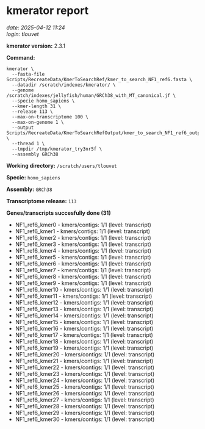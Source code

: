 # kmerator report
*date: 2025-04-12 11:24*  
*login: tlouvet*

**kmerator version:** 2.3.1

**Command:**

```
kmerator \
  --fasta-file Scripts/RecreateData/KmerToSearchRef/kmer_to_search_NF1_ref6.fasta \
  --datadir /scratch/indexes/kmerator/ \
  --genome /scratch/indexes/jellyfish/human/GRCh38_with_MT_canonical.jf \
  --specie homo_sapiens \
  --kmer-length 31 \
  --release 113 \
  --max-on-transcriptome 100 \
  --max-on-genome 1 \
  --output Scripts/RecreateData/KmerToSearchRefOutput/kmer_to_search_NF1_ref6_output \
  --thread 1 \
  --tmpdir /tmp/kmerator_try3nr5f \
  --assembly GRCh38
```

**Working directory:** `/scratch/users/tlouvet`

**Specie:** `homo_sapiens`

**Assembly:** `GRCh38`

**Transcriptome release:** `113`

**Genes/transcripts succesfully done (31)**

- NF1_ref6_kmer0 - kmers/contigs: 1/1 (level: transcript)
- NF1_ref6_kmer1 - kmers/contigs: 1/1 (level: transcript)
- NF1_ref6_kmer2 - kmers/contigs: 1/1 (level: transcript)
- NF1_ref6_kmer3 - kmers/contigs: 1/1 (level: transcript)
- NF1_ref6_kmer4 - kmers/contigs: 1/1 (level: transcript)
- NF1_ref6_kmer5 - kmers/contigs: 1/1 (level: transcript)
- NF1_ref6_kmer6 - kmers/contigs: 1/1 (level: transcript)
- NF1_ref6_kmer7 - kmers/contigs: 1/1 (level: transcript)
- NF1_ref6_kmer8 - kmers/contigs: 1/1 (level: transcript)
- NF1_ref6_kmer9 - kmers/contigs: 1/1 (level: transcript)
- NF1_ref6_kmer10 - kmers/contigs: 1/1 (level: transcript)
- NF1_ref6_kmer11 - kmers/contigs: 1/1 (level: transcript)
- NF1_ref6_kmer12 - kmers/contigs: 1/1 (level: transcript)
- NF1_ref6_kmer13 - kmers/contigs: 1/1 (level: transcript)
- NF1_ref6_kmer14 - kmers/contigs: 1/1 (level: transcript)
- NF1_ref6_kmer15 - kmers/contigs: 1/1 (level: transcript)
- NF1_ref6_kmer16 - kmers/contigs: 1/1 (level: transcript)
- NF1_ref6_kmer17 - kmers/contigs: 1/1 (level: transcript)
- NF1_ref6_kmer18 - kmers/contigs: 1/1 (level: transcript)
- NF1_ref6_kmer19 - kmers/contigs: 1/1 (level: transcript)
- NF1_ref6_kmer20 - kmers/contigs: 1/1 (level: transcript)
- NF1_ref6_kmer21 - kmers/contigs: 1/1 (level: transcript)
- NF1_ref6_kmer22 - kmers/contigs: 1/1 (level: transcript)
- NF1_ref6_kmer23 - kmers/contigs: 1/1 (level: transcript)
- NF1_ref6_kmer24 - kmers/contigs: 1/1 (level: transcript)
- NF1_ref6_kmer25 - kmers/contigs: 1/1 (level: transcript)
- NF1_ref6_kmer26 - kmers/contigs: 1/1 (level: transcript)
- NF1_ref6_kmer27 - kmers/contigs: 1/1 (level: transcript)
- NF1_ref6_kmer28 - kmers/contigs: 1/1 (level: transcript)
- NF1_ref6_kmer29 - kmers/contigs: 1/1 (level: transcript)
- NF1_ref6_kmer30 - kmers/contigs: 1/1 (level: transcript)
